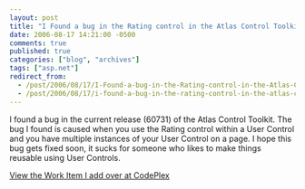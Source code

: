 ```yaml
---
layout: post
title: "I Found a bug in the Rating control in the Atlas Control Toolkit"
date: 2006-08-17 14:21:00 -0500
comments: true
published: true
categories: ["blog", "archives"]
tags: ["asp.net"]
redirect_from: 
  - /post/2006/08/17/I-Found-a-bug-in-the-Rating-control-in-the-Atlas-Control-Toolkit
  - /post/2006/08/17/i-found-a-bug-in-the-rating-control-in-the-atlas-control-toolkit
---
```

<!-- more -->
<p>I found a bug in the current release (60731) of the Atlas Control Toolkit. The bug I found is caused when you use the Rating control within a User Control and you have multiple instances of your User Control on a page. I hope this bug gets fixed soon, it sucks for someone who likes to make things reusable using User Controls.</p>
<p><a href="http://www.codeplex.com/WorkItem/View.aspx?ProjectName=AtlasControlToolkit&amp;WorkItemId=1687">View the Work Item I add over at CodePlex</a></p>
